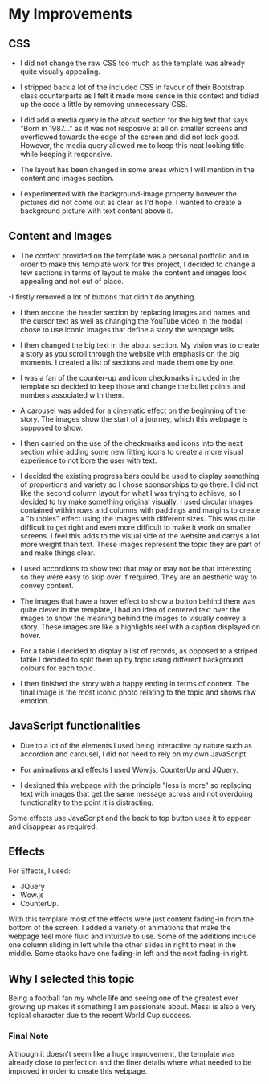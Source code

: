 # My Improvements

## CSS

- I did not change the raw CSS too much as the template was already quite visually appealing.

- I stripped back a lot of the included CSS in favour of their Bootstrap class counterparts as I felt it made more sense in this context and tidied up the code a little by removing unnecessary CSS.

- I did add a media query in the about section for the big text that says "Born in 1987..." as it was not resposive at all on smaller screens and overflowed towards the edge of the screen and did not look good. However, the media query allowed me to keep this neat looking title while keeping it responsive.

- The layout has been changed in some areas which I will mention in the content and images section.

- I experimented with the background-image property however the pictures did not come out as clear as I'd hope. I wanted to create a background picture with text content above it.

## Content and Images

- The content provided on the template was a personal portfolio and in order to make this template work for this project, I decided to change a few sections in terms of layout to make the content and images look appealing and not out of place.

-I firstly removed a lot of buttons that didn't do anything.

- I then redone the header section by replacing images and names and the cursor text as well as changing the YouTube video in the modal. I chose to use iconic images that define a story the webpage tells.

- I then changed the big text in the about section. My vision was to create a story as you scroll through the website with emphasis on the big moments. I created a list of sections and made them one by one.

- I was a fan of the counter-up and icon checkmarks included in the template so decided to keep those and change the bullet points and numbers associated with them.

- A carousel was added for a cinematic effect on the beginning of the story. The images show the start of a journey, which this webpage is supposed to show.

- I then carried on the use of the checkmarks and icons into the next section while adding some new fitting icons to create a more visual experience to not bore the user with text.

- I decided the existing progress bars could be used to display something of proportions and variety so I chose sponsorships to go there. I did not like the second column layout for what I was trying to achieve, so I decided to try make something original visually. I used circular images contained within rows and columns with paddings and margins to create a "bubbles" effect using the images with different sizes. This was quite difficult to get right and even more difficult to make it work on smaller screens. I feel this adds to the visual side of the website and carrys a lot more weight than text. These images represent the topic they are part of and make things clear.

- I used accordions to show text that may or may not be that interesting so they were easy to skip over if required. They are an aesthetic way to convey content.

- The images that have a hover effect to show a button behind them was quite clever in the template, I had an idea of centered text over the images to show the meaning behind the images to visually convey a story. These images are like a highlights reel with a caption displayed on hover.

- For a table i decided to display a list of records, as opposed to a striped table I decided to split them up by topic using different background colours for each topic.

- I then finished the story with a happy ending in terms of content. The final image is the most iconic photo relating to the topic and shows raw emotion.

## JavaScript functionalities

- Due to a lot of the elements I used being interactive by nature such as accordion and carousel, I did not need to rely on my own JavaScript.

- For animations and effects I used Wow.js, CounterUp and JQuery.

- I designed this webpage with the principle "less is more" so replacing text with images that get the same message across and not overdoing functionality to the point it is distracting.

Some effects use JavaScript and the back to top button uses it to appear and disappear as required.

## Effects

For Effects, I used:

- JQuery
- Wow.js
- CounterUp.

With this template most of the effects were just content fading-in from the bottom of the screen.
I added a variety of animations that make the webpage feel more fluid and intuitive to use.
Some of the additions include one column sliding in left while the other slides in right to meet in the middle. Some stacks have one fading-in left and the next fading-in right.

## Why I selected this topic

Being a football fan my whole life and seeing one of the greatest ever growing up makes it something I am passionate about. Messi is also a very topical character due to the recent World Cup success.

### Final Note

Although it doesn't seem like a huge improvement, the template was already close to perfection and the finer details where what needed to be improved in order to create this webpage.

